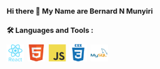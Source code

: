 
### Hi there 👋 My Name are Bernard N Munyiri

<!--
**bmunyiri/bmunyiri** is a ✨ _special_ ✨ repository because its `README.md` (this file) appears on your GitHub profile.

Here are some ideas to get you started:

- 🔭 I’m currently working on ...WordPress Site
- 🌱 I’m currently learning ...React JS
- 👯 I’m looking to collaborate on ...A React Project
- 🤔 I’m looking for help with ...React
- 💬 Ask me about ...Anything
- 📫 How to reach me: ...bernard.munyiri@gmail.com
- 😄 Pronouns: ...Him/He
- ⚡ Fun fact: ...Live is Good
-->
### :hammer_and_wrench: Languages and Tools :

 <img src="https://github.com/devicons/devicon/blob/master/icons/react/react-original-wordmark.svg" title="React" alt="React" width="40" height="40"/>&nbsp;
  <img src="https://github.com/devicons/devicon/blob/master/icons/html5/html5-original.svg" title="HTML5" alt="HTML" width="40" height="40"/>&nbsp;
  <img src="https://github.com/devicons/devicon/blob/master/icons/javascript/javascript-original.svg" title="JavaScript" alt="JavaScript" width="40" height="40"/>&nbsp;
  <img src="https://github.com/devicons/devicon/blob/master/icons/css3/css3-plain-wordmark.svg"  title="CSS3" alt="CSS" width="40" height="40"/>&nbsp;
  <img src="https://github.com/devicons/devicon/blob/master/icons/mysql/mysql-original-wordmark.svg" title="MySQL"  alt="MySQL" width="40" height="40"/>&nbsp;
